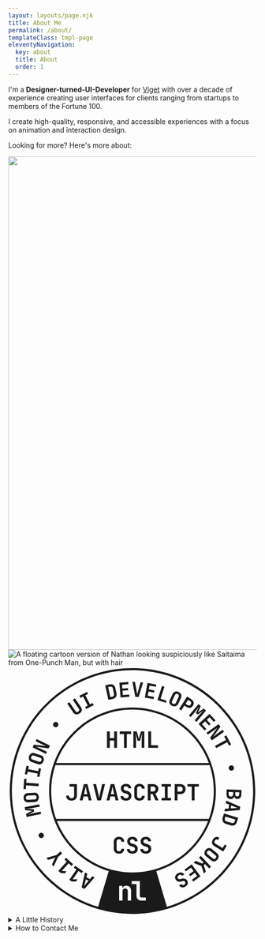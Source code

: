 ```yaml
---
layout: layouts/page.njk
title: About Me
permalink: /about/
templateClass: tmpl-page
eleventyNavigation:
  key: about
  title: About
  order: 1
---
```


<div class="feature flex items-center flex-col-to-row-medium gap-2">

  <div class="w-1/2-medium flow z-1 order-2-to-1-medium">

I'm a **Designer-turned-UI-Developer** for [Viget](https://www.viget.com) with over a decade of experience creating user interfaces for clients ranging from startups to members of the Fortune 100.

I create high-quality, responsive, and accessible experiences with a focus on animation and interaction design.

Looking for more? Here's more about:

  </div>
  <div class="relative w-1/2-medium order-1-to-2-medium">
  <img class="rounded-1 w-full" src="https://github.com/user-attachments/assets/3c7cbe94-0163-4c6b-9d04-9fd437afc5a6" width="1000" height="1000">
  <img class="about-inset rounded-full" src="https://github.com/user-attachments/assets/b6dad09c-953f-4ef9-abe9-1f46db156116" alt="A floating cartoon version of Nathan looking suspiciously like Saitaima from One-Punch Man, but with hair">
    <div class="svg-inset">
      <svg viewBox="0 0 355 355" xmlns="http://www.w3.org/2000/svg" xml:space="preserve" style="fill-rule:evenodd;clip-rule:evenodd;stroke-linejoin:round;stroke-miterlimit:2"><title>A rotating badge with text reading HTML, JavaScript, and CSS in the middle with a ring of text around it reading A11y, Motion, UI Development, Bad Jokes</title><path d="M177.5 2.137c96.784 0 175.361 78.576 175.361 175.361S274.284 352.859 177.5 352.859c-96.785 0-175.362-78.576-175.362-175.361S80.715 2.137 177.5 2.137ZM67.35 140.557c-3.896 11.607-6.007 24.03-6.007 36.941 0 13.956 2.466 27.34 6.987 39.74h218.34c4.52-12.4 6.986-25.784 6.986-39.74 0-12.912-2.11-25.334-6.007-36.94H67.35Zm120.134 50.707c-1.515 0-2.827-.283-3.936-.848-1.11-.565-1.968-1.365-2.576-2.4-.608-1.035-.912-2.256-.912-3.664v-10.176c0-1.408.304-2.629.912-3.664.608-1.035 1.467-1.835 2.576-2.4s2.42-.848 3.936-.848c1.493 0 2.795.283 3.904.848s1.973 1.365 2.592 2.4.928 2.256.928 3.664h-4.032c0-1.088-.293-1.925-.88-2.512s-1.424-.88-2.512-.88-1.931.288-2.528.864c-.597.576-.896 1.408-.896 2.496v10.208c0 1.088.299 1.925.896 2.512s1.44.88 2.528.88 1.925-.293 2.512-.88.88-1.424.88-2.512h4.032c0 1.408-.31 2.629-.928 3.664-.62 1.035-1.483 1.835-2.592 2.4-1.11.565-2.411.848-3.904.848Zm-60.32-.32-5.888-23.36h4.128l3.552 15.232c.192.747.368 1.552.528 2.416.16.864.283 1.552.368 2.064.085-.512.208-1.2.368-2.064.16-.864.336-1.68.528-2.448l3.424-15.2h4.064l-5.888 23.36h-5.184Zm110.656 0v-23.36h7.776c1.557 0 2.917.3 4.08.896 1.163.597 2.064 1.435 2.704 2.512.64 1.077.96 2.341.96 3.792 0 1.451-.32 2.715-.96 3.792-.64 1.077-1.541 1.915-2.704 2.512-1.163.597-2.523.896-4.08.896h-3.776v8.96h-4Zm4-12.48h3.776c1.13 0 2.027-.341 2.688-1.024.66-.683.992-1.568.992-2.656s-.331-1.973-.992-2.656-1.557-1.024-2.688-1.024h-3.776v7.36Zm-22.784 12.48v-3.616h4.704V171.2h-4.704v-3.616h13.44v3.616h-4.704v16.128h4.704v3.616h-13.44Zm43.104 0V171.2h-6.112v-3.616h16.255v3.616h-6.112v19.744h-4.031Zm-93.92.32c-1.6 0-2.981-.272-4.144-.816-1.163-.544-2.07-1.312-2.72-2.304-.651-.992-.976-2.16-.976-3.504h4c0 .96.352 1.723 1.056 2.288.704.565 1.643.848 2.816.848 1.152 0 2.053-.277 2.704-.832.65-.555.976-1.312.976-2.272 0-.789-.224-1.467-.672-2.032-.448-.565-1.067-.955-1.856-1.168l-2.816-.768c-1.813-.491-3.221-1.339-4.224-2.544-1.003-1.205-1.504-2.661-1.504-4.368 0-1.984.66-3.568 1.984-4.752 1.323-1.184 3.104-1.776 5.344-1.776 2.26 0 4.059.581 5.392 1.744 1.333 1.163 2 2.725 2 4.688h-4c0-.896-.304-1.611-.912-2.144-.608-.533-1.445-.8-2.512-.8-1.045 0-1.861.261-2.448.784s-.88 1.253-.88 2.192c0 .725.219 1.355.656 1.888.437.533 1.072.907 1.904 1.12l2.848.8c1.813.491 3.216 1.339 4.208 2.544s1.488 2.693 1.488 4.464c0 1.344-.32 2.523-.96 3.536-.64 1.013-1.536 1.797-2.688 2.352-1.152.555-2.507.832-4.064.832Zm-27.744-.32 5.888-23.36h5.152l5.92 23.36h-4.096l-1.28-5.664h-6.208l-1.28 5.664h-4.096Zm6.112-8.928h4.736l-1.408-6.272a138.22 138.22 0 0 1-.608-2.832 59.86 59.86 0 0 1-.352-1.84 59.86 59.86 0 0 1-.352 1.84c-.171.843-.373 1.776-.608 2.8l-1.408 6.304Zm52.8 8.928v-23.36h7.392c1.557 0 2.907.288 4.048.864 1.14.576 2.032 1.381 2.672 2.416.64 1.035.96 2.256.96 3.664 0 1.557-.39 2.917-1.168 4.08a6.364 6.364 0 0 1-3.152 2.48l4.64 9.856h-4.48l-4.064-9.28h-2.848v9.28h-4Zm4-12.8h3.392c1.13 0 2.016-.309 2.656-.928.64-.619.96-1.472.96-2.56s-.325-1.952-.976-2.592c-.651-.64-1.531-.96-2.64-.96h-3.392v7.04Zm-101.312 12.8 5.888-23.36h5.152l5.92 23.36h-4.096l-1.28-5.664h-6.208l-1.28 5.664h-4.096Zm6.112-8.928h4.736l-1.408-6.272a138.22 138.22 0 0 1-.608-2.832 59.86 59.86 0 0 1-.352-1.84 59.86 59.86 0 0 1-.352 1.84c-.171.843-.373 1.776-.608 2.8l-1.408 6.304Zm-17.792 9.248c-2.368 0-4.24-.651-5.616-1.952-1.376-1.301-2.064-3.061-2.064-5.28h4c0 1.152.325 2.064.976 2.736.65.672 1.552 1.008 2.704 1.008 1.13 0 2.027-.331 2.688-.992.66-.661.992-1.568.992-2.72V171.2h-6.56v-3.616h10.56v16.48c0 2.219-.688 3.973-2.064 5.264-1.376 1.29-3.248 1.936-5.616 1.936Zm196.2-53.707C270.296 93.1 227.578 61.342 177.5 61.342S84.703 93.099 68.403 137.557h218.193Zm-121.24-21.698V96.115h-6.112V92.5H175.5v3.616h-6.112v19.744h-4.032Zm13.408 0V92.5h4.736l2.24 7.424c.235.747.42 1.424.56 2.032.139.608.229 1.062.272 1.36.043-.298.133-.752.272-1.36a26.55 26.55 0 0 1 .56-2.032l2.208-7.424h4.768v23.36h-3.744v-9.824c0-2.154.085-4.154.256-6 .17-1.845.363-3.6.576-5.264l-3.168 11.04h-3.488l-3.2-10.816c.213 1.494.416 3.131.608 4.912.192 1.782.288 3.824.288 6.128v9.824h-3.744Zm21.28 0V92.5h4v19.744h9.92v3.616h-13.92Zm-59.008 0V92.5h4v9.376h6.272V92.5h4v23.36h-4v-10.368h-6.272v10.368h-4ZM226.6 342.753c71.24-21.164 123.26-87.182 123.26-165.255 0-95.129-77.233-172.361-172.361-172.361-95.13 0-172.362 77.232-172.362 172.361 0 78.073 52.02 144.091 123.26 165.255l15.099-51.029c-49.22-14.65-85.154-60.274-85.154-114.226 0-65.765 53.392-119.156 119.157-119.156 65.765 0 119.156 53.391 119.156 119.156 0 53.952-35.933 99.577-85.153 114.226l15.098 51.03ZM43.64 186.09c.128 2.026-.334 3.668-1.387 4.926-1.054 1.259-2.535 1.949-4.445 2.07l-9.204.585c-1.91.12-3.467-.375-4.671-1.49-1.204-1.115-1.871-2.686-2-4.711-.128-2.026.334-3.669 1.387-4.927 1.053-1.258 2.526-1.947 4.416-2.068l9.233-.586c1.91-.122 3.467.375 4.67 1.49 1.205 1.115 1.872 2.685 2 4.711Zm-3.184.202c-.063-.984-.375-1.71-.938-2.178-.562-.467-1.335-.67-2.32-.608l-9.203.585c-.984.063-1.725.362-2.224.897-.5.536-.717 1.295-.654 2.279.062.984.375 1.71.937 2.178.563.468 1.336.671 2.32.608l9.204-.585c.984-.062 1.725-.361 2.224-.897.498-.535.716-1.295.654-2.279Zm231.537-104.56 15.575-14.337 8.603 9.344-2.347 2.16-6.187-6.72-4.054 3.731 5.5 5.974-2.262 2.082-5.5-5.974-4.565 4.204 6.187 6.72-2.347 2.161-8.603-9.345ZM46.957 210.34l-20.771 4.088-.83-4.211 6.21-3.291c.623-.34 1.193-.624 1.709-.854.516-.23.904-.39 1.162-.48-.273.015-.692.013-1.257-.004a23.59 23.59 0 0 1-1.905-.142l-6.988-.664-.834-4.24 20.77-4.088.657 3.329-8.736 1.72a59.2 59.2 0 0 1-5.38.822 137.7 137.7 0 0 1-4.781.409l10.37.885.61 3.102-9.056 4.738c1.29-.451 2.71-.918 4.26-1.401 1.55-.482 3.35-.925 5.4-1.328l8.735-1.72.655 3.33Zm3.525 28.915c.483.99.564 1.95.243 2.882-.32.93-.976 1.637-1.967 2.12-.99.483-1.951.564-2.881.243-.931-.32-1.638-.976-2.121-1.967-.483-.99-.564-1.951-.243-2.881.32-.931.976-1.638 1.967-2.121.99-.483 1.95-.564 2.88-.243.932.32 1.639.976 2.122 1.967Zm241.927 7.437c1.108-1.837 2.49-2.985 4.143-3.444 1.654-.46 3.342-.17 5.064.87l-1.873 3.104c-.894-.54-1.754-.714-2.58-.523-.826.19-1.508.732-2.048 1.626-.529.877-.692 1.728-.488 2.55.204.823.752 1.504 1.646 2.043l9.983 6.022 3.071-5.091 2.806 1.693-4.943 8.194-12.789-7.714c-1.722-1.038-2.76-2.393-3.119-4.065-.357-1.672.018-3.427 1.127-5.265Zm2.991-133.705 15.804-8.39-2.597-4.893 2.895-1.536 6.907 13.012-2.894 1.536-2.597-4.892-15.804 8.39-1.714-3.227Zm-20.25 157.119 14.552 15.375-2.632 2.492-5.94-6.276-1.812 1.714 3.013 9.047-2.844 2.691-3.483-10.598-11.237-4.617 2.927-2.771 9.472 3.933 1.79-1.695-6.438-6.803 2.632-2.492Zm8.128-175.74 17.266-12.25 2.568 3.618-10.549 14.702a89.26 89.26 0 0 1 1.685-1.409c.653-.534 1.32-1.072 2.001-1.615a42.755 42.755 0 0 1 1.851-1.402l8.183-5.806 1.913 2.697-17.266 12.25-2.567-3.62 10.582-14.654c-.435.356-.959.787-1.572 1.293a92.491 92.491 0 0 1-1.903 1.528c-.656.512-1.267.97-1.835 1.373l-8.444 5.99-1.913-2.696ZM123.355 300.78l-14.364 16.441-4.16-2.119 4.829-21.299 3.307 1.685-1.296 5.101 5.013 2.553 3.364-4.047 3.307 1.685Zm-8.608 4.695-3.824-1.948-1.443 5.644c-.241.941-.465 1.786-.674 2.537a56.584 56.584 0 0 1-.473 1.631c.21-.284.557-.73 1.04-1.34.486-.612 1.033-1.282 1.644-2.012l3.73-4.512Zm-37.835-38.852-5.824 5.015-6.17 13.501-2.478-2.878 3.403-7.293c.275-.57.569-1.102.88-1.6.31-.497.565-.87.762-1.115-.285.143-.694.335-1.226.577-.532.24-1.1.456-1.703.644l-7.66 2.348-2.46-2.857 14.268-4.096 5.824-5.015 2.384 2.769Zm234.498-75.31 20.051 8.637-.743 4.609-21.754 1.928.59-3.664 5.253-.33.895-5.553-4.883-1.962.591-3.665Zm7.106 6.756-.683 4.237 5.815-.355c.97-.06 1.843-.104 2.621-.135a53.134 53.134 0 0 1 1.697-.05 56.754 56.754 0 0 1-1.595-.58c-.73-.275-1.535-.591-2.418-.948l-5.437-2.17Zm-36.537 63.515c1.275-1.58 2.726-2.477 4.352-2.692 1.627-.216 3.186.278 4.675 1.48l7.177 5.79c1.49 1.203 2.301 2.62 2.435 4.257.133 1.635-.437 3.243-1.712 4.823-1.275 1.58-2.725 2.477-4.352 2.692-1.627.216-3.178-.272-4.652-1.461l-7.2-5.81c-1.49-1.202-2.3-2.62-2.435-4.256-.133-1.635.437-3.243 1.712-4.823Zm2.483 2.003c-.619.768-.88 1.514-.782 2.239.098.725.531 1.397 1.298 2.016l7.177 5.79c.768.62 1.516.9 2.246.844.73-.057 1.403-.47 2.022-1.237.62-.768.88-1.514.782-2.24-.098-.724-.53-1.396-1.298-2.015l-7.177-5.791c-.768-.62-1.516-.9-2.245-.843-.73.058-1.404.47-2.023 1.237ZM160.427 44.006l-1.681-21.103 12.662-1.01.254 3.18-9.107.727.438 5.492 8.094-.645.244 3.065-8.094.645.493 6.186 9.106-.725.253 3.179-12.662 1.009Zm21.169-.88-4.294-21.406 3.737.184 2.539 13.945c.14.684.265 1.42.37 2.21.108.789.188 1.417.243 1.884.099-.46.24-1.077.424-1.851a36.61 36.61 0 0 1 .587-2.193l3.773-13.607 3.679.18-6.366 20.884-4.692-.23ZM43.253 170.593l-17.854-1.179-.365 5.527-3.27-.216.97-14.7 3.27.216-.364 5.527 17.854 1.18-.241 3.645Zm1.203-13.097-3.215-.632.82-4.183-14.341-2.816-.821 4.183-3.216-.63 2.347-11.953 3.215.631-.821 4.183 14.342 2.816.822-4.183 3.215.632-2.347 11.952ZM195.16 44.112l3.758-20.834 12.5 2.255-.566 3.139-8.99-1.621-.978 5.422 7.99 1.442-.545 3.025-7.991-1.441-1.101 6.107 8.99 1.62-.567 3.14-12.5-2.254ZM50.359 134.763c-.645 1.924-1.693 3.271-3.143 4.04-1.45.767-3.082.847-4.897.24l-8.744-2.932c-1.815-.608-3.07-1.655-3.764-3.142-.695-1.487-.72-3.193-.075-5.117.645-1.925 1.693-3.272 3.143-4.04 1.45-.768 3.074-.85 4.87-.249l8.772 2.94c1.814.608 3.069 1.656 3.764 3.142.694 1.487.719 3.193.074 5.118Zm-3.025-1.014c.314-.935.298-1.725-.046-2.37-.345-.646-.984-1.126-1.92-1.439l-8.743-2.93c-.935-.314-1.734-.316-2.398-.009-.664.308-1.153.93-1.466 1.864-.313.935-.298 1.725.047 2.371.344.645.984 1.125 1.919 1.438l8.744 2.93c.935.314 1.734.317 2.398.01.664-.309 1.152-.93 1.465-1.865Zm59.403 158.24-1.864 2.694-4.532-3.134-8.346 12.07 6.898-.237-2.177 3.15-6.003.114-3.53-2.442 10.177-14.716-3.65-2.524 1.864-2.694 11.163 7.718Zm-14.182-10.114-2.196 2.432-4.09-3.694-9.835 10.888 6.87.657L80.738 295l-5.967-.662-3.185-2.877 11.994-13.277-3.293-2.974 2.197-2.432 10.07 9.098ZM70.61 85.172c-.721.833-1.573 1.285-2.554 1.356-.982.07-1.89-.255-2.723-.977-.833-.72-1.285-1.572-1.355-2.554-.071-.982.254-1.889.976-2.722.72-.834 1.573-1.285 2.554-1.356.982-.07 1.89.255 2.723.976s1.285 1.573 1.355 2.555c.07.981-.254 1.89-.976 2.722Zm241.463 89.98 21.158.727-.223 6.492c-.07 2.029-.619 3.63-1.645 4.804-1.027 1.174-2.372 1.732-4.033 1.675-1.16-.04-2.13-.378-2.91-1.014-.782-.636-1.28-1.48-1.495-2.532-.292 1.17-.909 2.091-1.85 2.765-.943.674-2.09.987-3.443.941-1.217-.042-2.27-.363-3.158-.965-.889-.601-1.562-1.417-2.02-2.449-.458-1.031-.663-2.242-.615-3.633l.234-6.811Zm12.312 3.963-.099 2.898c-.033.947.197 1.709.69 2.287.493.578 1.184.883 2.072.913.87.03 1.57-.222 2.101-.755.531-.533.813-1.282.846-2.248l.1-2.899-5.71-.196Zm-9.419-.324-.105 3.043c-.036 1.063.22 1.909.77 2.537.548.628 1.315.959 2.301.993.985.034 1.793-.243 2.422-.831.63-.587.963-1.413 1-2.475l.104-3.044-6.492-.223ZM111.235 60.431l-1.486-2.92 3.799-1.933-6.63-13.026-3.8 1.934-1.486-2.921 10.855-5.525 1.486 2.92-3.8 1.934 6.63 13.026 3.8-1.934 1.487 2.92-10.855 5.526Zm196.952 149.18 20.288 6.044-1.796 6.03c-.409 1.372-1.027 2.484-1.856 3.337-.829.852-1.799 1.416-2.909 1.69-1.11.274-2.305.22-3.584-.16l-7.587-2.26c-1.279-.381-2.312-.991-3.1-1.831a5.974 5.974 0 0 1-1.525-3.011c-.227-1.167-.137-2.437.272-3.808l1.797-6.031Zm2.077 4.402-.76 2.557c-.299 1-.245 1.884.162 2.65.407.767 1.111 1.3 2.112 1.598l7.587 2.26c.982.293 1.853.229 2.614-.19.76-.42 1.29-1.13 1.587-2.13l.762-2.556-14.064-4.19ZM213.13 47.74l6.537-20.136 3.448 1.12-5.525 17.018 8.55 2.776-1.011 3.117-12-3.895Zm30.965 12.774 11.437-17.815 5.93 3.807c1.188.763 2.079 1.656 2.672 2.68.594 1.026.871 2.106.832 3.24-.039 1.135-.414 2.256-1.124 3.362-.71 1.107-1.572 1.914-2.588 2.422-1.015.509-2.113.706-3.292.592-1.18-.113-2.362-.551-3.55-1.314l-2.88-1.85-4.386 6.835-3.051-1.96Zm9.16-7.56 2.88 1.85c.863.553 1.713.732 2.552.535.838-.197 1.524-.71 2.056-1.54.533-.83.714-1.667.544-2.511-.17-.845-.686-1.544-1.548-2.097l-2.88-1.85-3.603 5.614Zm61.85 92.578c-.25-1.073-.115-2.027.404-2.863.52-.836 1.317-1.379 2.39-1.629 1.073-.25 2.028-.115 2.864.405.836.52 1.378 1.316 1.63 2.39.25 1.073.114 2.027-.406 2.863-.52.836-1.317 1.38-2.39 1.63-1.073.25-2.028.114-2.863-.406-.836-.52-1.379-1.316-1.629-2.39ZM142.966 47.417l-4.423-20.703 6.154-1.315c1.399-.3 2.672-.29 3.817.03 1.146.319 2.105.9 2.878 1.743.774.843 1.3 1.917 1.578 3.22l1.654 7.743c.279 1.305.239 2.505-.12 3.6-.36 1.094-.997 2.02-1.912 2.78-.915.759-2.072 1.288-3.472 1.587l-6.154 1.315Zm2.867-3.934 2.609-.557c1.02-.218 1.77-.69 2.248-1.415.478-.724.608-1.597.389-2.618l-1.654-7.743c-.214-1.002-.687-1.736-1.42-2.202-.732-.466-1.608-.59-2.63-.372l-2.608.557 3.066 14.35ZM53.77 124.526l-19.028-9.279 1.945-3.988 17.959 2.208a88.392 88.392 0 0 1-2.044-.803c-.781-.316-1.574-.643-2.377-.98a42.937 42.937 0 0 1-2.117-.953l-9.02-4.398 1.45-2.972 19.029 9.28-1.945 3.987-17.934-2.26c.52.211 1.15.464 1.888.76.738.295 1.489.607 2.253.937.764.33 1.459.647 2.085.952l9.305 4.538-1.45 2.971ZM262.08 282.11l12.517 17.071-10.243 7.511-1.886-2.573 7.366-5.4-3.258-4.445-6.547 4.802-1.818-2.479 6.547-4.802-3.668-5.005-7.367 5.402-1.886-2.573 10.243-7.51Zm-19.787 12.79c1.269-.704 2.483-1.094 3.644-1.173 1.16-.079 2.217.132 3.168.632.95.501 1.722 1.285 2.312 2.35l-3.172 1.756c-.421-.76-1.035-1.21-1.841-1.35-.807-.14-1.675.048-2.605.563-.914.506-1.506 1.121-1.78 1.847-.271.725-.197 1.468.225 2.23.346.625.82 1.064 1.424 1.316.604.251 1.265.288 1.985.111l2.569-.627c1.653-.407 3.142-.353 4.466.163 1.324.515 2.36 1.45 3.11 2.803.87 1.573 1.04 3.12.512 4.638-.53 1.52-1.681 2.771-3.457 3.754-1.793.993-3.473 1.321-5.041.984-1.567-.336-2.782-1.283-3.643-2.839l3.17-1.756c.395.711.949 1.144 1.666 1.3.716.156 1.497 0 2.342-.468.829-.459 1.36-1.025 1.597-1.696.236-.672.148-1.38-.264-2.125-.32-.575-.768-.978-1.35-1.209-.58-.23-1.247-.248-2-.052l-2.61.616c-1.653.407-3.137.35-4.453-.17-1.315-.52-2.361-1.482-3.14-2.886-.59-1.066-.852-2.14-.79-3.225.063-1.085.429-2.1 1.099-3.045.67-.945 1.622-1.76 2.857-2.443ZM101.866 66.778c-1.708 1.168-3.364 1.615-4.968 1.34-1.603-.273-2.956-1.216-4.058-2.828l-8.542-12.498 3.017-2.062 8.525 12.474c.568.83 1.217 1.335 1.948 1.514.732.179 1.496-.004 2.294-.55.782-.534 1.227-1.177 1.333-1.93.107-.751-.123-1.542-.691-2.372l-8.525-12.474 3.017-2.062 8.542 12.498c1.1 1.612 1.493 3.212 1.173 4.8-.32 1.589-1.341 2.972-3.065 4.15Zm132.326-10.85c-1.84-.858-3.06-2.051-3.66-3.578-.6-1.528-.495-3.16.314-4.893l3.897-8.36c.809-1.733 1.99-2.862 3.547-3.385 1.555-.522 3.253-.355 5.093.503 1.839.858 3.059 2.05 3.659 3.578.6 1.527.499 3.15-.301 4.867l-3.91 8.385c-.808 1.734-1.99 2.863-3.546 3.386-1.555.522-3.253.355-5.093-.503Zm1.348-2.891c.894.416 1.68.49 2.36.22.68-.27 1.23-.851 1.646-1.744l3.897-8.36c.417-.892.509-1.686.279-2.38-.231-.695-.794-1.25-1.687-1.667-.894-.416-1.681-.49-2.361-.221-.68.27-1.23.852-1.645 1.745l-3.897 8.358c-.417.894-.51 1.688-.28 2.382.232.695.794 1.25 1.688 1.667Zm22.602 16.697 13.577-16.242 3.293 2.752-2.758 6.464c-.27.656-.534 1.235-.79 1.739-.258.503-.459.87-.603 1.103.204-.182.53-.445.98-.787.45-.342.973-.705 1.57-1.087l5.851-3.88 3.315 2.772L269 78.81l-2.603-2.176 5.71-6.83a59.288 59.288 0 0 1 3.666-4.023 134.902 134.902 0 0 1 3.46-3.326l-8.62 5.835-2.425-2.027 4.062-9.38a131.468 131.468 0 0 1-2.433 3.768c-.902 1.35-2.022 2.827-3.36 4.429l-5.71 6.83-2.604-2.176ZM69.47 220.239c17.04 42.985 59.009 73.415 108.029 73.415 49.02 0 90.987-30.43 108.028-73.415H69.471Zm107.853 46.65c-1.6 0-2.981-.272-4.144-.816-1.163-.544-2.07-1.312-2.72-2.304-.651-.992-.976-2.16-.976-3.504h4c0 .96.352 1.723 1.056 2.288.704.566 1.643.848 2.816.848 1.152 0 2.053-.277 2.704-.832.65-.554.976-1.312.976-2.272 0-.79-.224-1.466-.672-2.032-.448-.565-1.067-.954-1.856-1.168l-2.816-.768c-1.813-.49-3.221-1.338-4.224-2.544-1.003-1.205-1.504-2.661-1.504-4.368 0-1.984.66-3.568 1.984-4.752 1.323-1.184 3.104-1.776 5.344-1.776 2.26 0 4.059.582 5.392 1.744 1.333 1.163 2 2.726 2 4.688h-4c0-.896-.304-1.61-.912-2.144-.608-.533-1.445-.8-2.512-.8-1.045 0-1.861.262-2.448.784-.587.523-.88 1.254-.88 2.192 0 .726.219 1.355.656 1.888.437.534 1.072.907 1.904 1.12l2.848.8c1.813.49 3.216 1.339 4.208 2.544.992 1.206 1.488 2.694 1.488 4.464 0 1.344-.32 2.523-.96 3.536-.64 1.014-1.536 1.798-2.688 2.352-1.152.555-2.507.832-4.064.832Zm19.2 0c-1.6 0-2.981-.272-4.144-.816-1.163-.544-2.07-1.312-2.72-2.304-.651-.992-.976-2.16-.976-3.504h4c0 .96.352 1.723 1.056 2.288.704.566 1.643.848 2.816.848 1.152 0 2.053-.277 2.704-.832.65-.554.976-1.312.976-2.272 0-.79-.224-1.466-.672-2.032-.448-.565-1.067-.954-1.856-1.168l-2.816-.768c-1.813-.49-3.221-1.338-4.224-2.544-1.003-1.205-1.504-2.661-1.504-4.368 0-1.984.66-3.568 1.984-4.752 1.323-1.184 3.104-1.776 5.344-1.776 2.26 0 4.059.582 5.392 1.744 1.333 1.163 2 2.726 2 4.688h-4c0-.896-.304-1.61-.912-2.144-.608-.533-1.445-.8-2.512-.8-1.045 0-1.861.262-2.448.784-.587.523-.88 1.254-.88 2.192 0 .726.219 1.355.656 1.888.437.534 1.072.907 1.904 1.12l2.848.8c1.813.49 3.216 1.339 4.208 2.544.992 1.206 1.488 2.694 1.488 4.464 0 1.344-.32 2.523-.96 3.536-.64 1.014-1.536 1.798-2.688 2.352-1.152.555-2.507.832-4.064.832Zm-38.336 0c-1.515 0-2.827-.282-3.936-.848-1.11-.565-1.968-1.365-2.576-2.4-.608-1.034-.912-2.256-.912-3.664V249.8c0-1.408.304-2.63.912-3.664.608-1.034 1.467-1.834 2.576-2.4 1.109-.565 2.42-.848 3.936-.848 1.493 0 2.795.283 3.904.848 1.109.566 1.973 1.366 2.592 2.4.619 1.035.928 2.256.928 3.664h-4.032c0-1.088-.293-1.925-.88-2.512-.587-.586-1.424-.88-2.512-.88s-1.931.288-2.528.864c-.597.576-.896 1.408-.896 2.496v10.208c0 1.088.299 1.926.896 2.512.597.587 1.44.88 2.528.88s1.925-.293 2.512-.88c.587-.586.88-1.424.88-2.512h4.032c0 1.408-.31 2.63-.928 3.664-.62 1.035-1.483 1.835-2.592 2.4-1.11.566-2.411.848-3.904.848Zm31.89 66.895h6.46v-4.294h-6.118c-.76 0-1.362-.235-1.805-.703-.443-.469-.665-1.096-.665-1.88v-20.863h-11.628v4.294h6.878v16.682c0 2.026.627 3.66 1.88 4.902 1.255 1.241 2.92 1.862 4.998 1.862Zm-31.616 0h4.75v-13.072c0-1.318.336-2.33 1.007-3.04.67-.71 1.602-1.064 2.793-1.064 1.14 0 2.046.342 2.717 1.026.67.684 1.007 1.66 1.007 2.926v13.224h4.75v-13.718c0-2.306-.614-4.142-1.843-5.51-1.23-1.368-2.87-2.052-4.921-2.052-1.545 0-2.8.386-3.762 1.16-.963.771-1.558 1.842-1.786 3.21h-.076v-3.99h-4.636v20.9Z" fill="currentColor"/></svg>
    </div>
  </div>
</div>

<details class="popout details flow-2">
<summary class="font-bold">A Little History</summary>

<hr class="my-1">
<div class="flow flow-1">

### An Art Degree?

Yep. I originally thought I was going to be a **[Sequential Artist](https://en.wikipedia.org/wiki/Sequential_art)** and work at Marvel ... BUT in a dash of prudence unbecoming of my younger self I decided to diversify and found graphic design which combined my love of art AND computers. I finished school and went into marketing and advertising.

I had been playing around with **Flash** at the time (remember Flash? No? Oh... 👴), but started to learn **HTML** and **CSS** on the side. A real turning point for me was **[Ethan Marcotte](https://ethanmarcotte.com/)'s** article on **[Responsive Design](https://alistapart.com/article/responsive-web-design/)** and the realization of how fluid the web could be! I soon after bamboozled my way into an agency as a **Designer-Who-Codes** and spent many years there doing more and more code (and loving every minute of it)...

I eventually went `full developer` in 2022 at **[Viget](https://www.viget.com/about/team/nlong/)** where I work now as a **UI Developer**.

</div>
</details>

<details class="popout details flow-2">
<summary class="font-bold">How to Contact Me</summary>

<hr class="my-1">
<div class="flow flow-1">

The best way to have a real conversation with me is by email: <a data-module="email-hider"></a>

You can also find me in these spaces:

- [Github](https://github.com/nathanlong) - Code and projects
- [CodePen](https://codepen.io/nathanlong) - Demos and experiments
- [LinkedIn](https://www.linkedin.com/in/nathanmlong/) - Digital resume and recruiter spam

</div>

</details>
